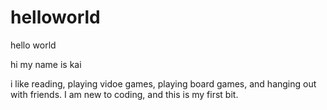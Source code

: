 # helloworld
hello world

hi my name is kai

i like reading, playing vidoe games, playing board games, and hanging out with friends. I am new to coding, and this is my first bit. 

